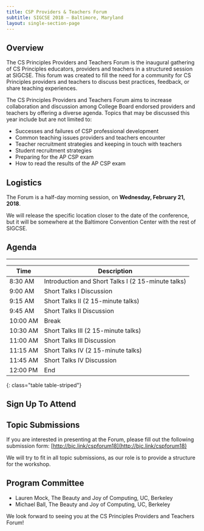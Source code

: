 ```yaml
---
title: CSP Providers & Teachers Forum
subtitle: SIGCSE 2018 — Baltimore, Maryland
layout: single-section-page
---
```


## Overview
The CS Principles Providers and Teachers Forum is the inaugural gathering of CS Principles educators, providers and teachers in a structured session at SIGCSE. This forum was created to fill the need for a community for CS Principles providers and teachers to discuss best practices, feedback, or share teaching experiences.

The CS Principles Providers and Teachers Forum aims to increase collaboration and discussion among College Board endorsed providers and teachers by offering a diverse agenda. Topics that may be discussed this year include but are not limited to:

* Successes and failures of CSP professional development
* Common teaching issues providers and teachers encounter
* Teacher recruitment strategies and keeping in touch with teachers
* Student recruitment strategies
* Preparing for the AP CSP exam
* How to read the results of the AP CSP exam

## Logistics

The Forum is a half-day morning session, on **<time>Wednesday, February 21, 2018</time>**.

We will release the specific location closer to the date of the conference, but it will be somewhere at the Baltimore Convention Center with the rest of SIGCSE.

## Agenda
---

| Time | Description |
| ---- | ----------- |
| 8:30 AM  | Introduction and Short Talks I (2 15-minute talks) |
| 9:00 AM  | Short Talks I Discussion |
| 9:15 AM  | Short Talks II (2 15-minute talks) |
| 9:45 AM  | Short Talks II Discussion |
| 10:00 AM | Break |
| 10:30 AM | Short Talks III (2 15-minute talks) |
| 11:00 AM | Short Talks III Discussion |
| 11:15 AM | Short Talks IV (2 15-minute talks) |
| 11:45 AM | Short Talks IV Discussion |
| 12:00 PM | End |
{: class="table table-striped"}

## Sign Up To Attend


## Topic Submissions

If you are interested in presenting at the Forum, please fill out the following submission form: [http://bjc.link/cspforum18](http://bjc.link/cspforum18)

We will try to fit in all topic submissions, as our role is to provide a structure for the workshop.

## Program Committee

* Lauren Mock, The Beauty and Joy of Computing, UC, Berkeley
* Michael Ball, The Beauty and Joy of Computing, UC, Berkeley

We look forward to seeing you at the CS Principles Providers and Teachers Forum!

